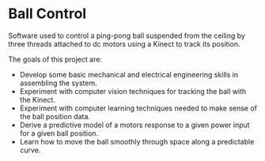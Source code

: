 Ball Control
===========

Software used to control a ping-pong ball suspended from the ceiling by three threads attached to dc motors using a Kinect to track its position.

The goals of this project are:
* Develop some basic mechanical and electrical engineering skills in assembling the system.
* Experiment with computer vision techniques for tracking the ball with the Kinect.
* Experiment with computer learning techniques needed to make sense of the ball position data.
* Derive a predictive model of a motors response to a given power input for a given ball position.
* Learn how to move the ball smoothly through space along a predictable curve. 
